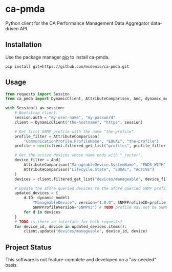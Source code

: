 ca-pmda
=======

Python client for the CA Performance Management Data Aggregator data-driven API.

Installation
------------

Use the package manager [pip](https://pip.pypa.io/en/stable/) to install
ca-pmda.

```
pip install git+https://github.com/mcdenis/ca-pmda.git
```

Usage
-----

```py
from requests import Session
from ca_pmda import DynamicClient, AttributeComparison, And, dynamic_model

with Session() as session:
    # Bootstrap client.
    session.auth = "my-user-name", "my-password"
    client = DynamicClient("the-hostname", "https", session)

    # Get first SNMP profile with the name "the-profile".
    profile_filter = AttributeComparison(
        "CommunicationProfile.ProfileName", "EQUAL", "the-profile")
    profile = next(client.filtered_get_list("profiles", profile_filter))

    # Get the active devices whose name ends with "_router".
    device_filter = And(
        AttributeComparison("ManageableDevice.SystemName", "ENDS_WITH", "_router"),
        AttributeComparison("Lifecycle.State", "EQUAL", "ACTIVE")
    )
    devices = client.filtered_get_list("devices/manageable", device_filter)

    # Update the afore queried devices to the afore queried SNMP profile.
    updated_devices = {
        d.ID: dynamic_model(
            "ManageableDevice", version="1.0.0", SNMPProfileID=profile.ID,
            SNMPProfileVersion="SNMPV3") # TODO profile may not be SNMPV3
        for d in devices
    }
    # TODO is there an interface for bulk requests?
    for device_id, device in updated_devices.items():
        client.update("devices/manageable", device_id, device)

```

Project Status
--------------

This software is not feature-complete and developed on a "as-needed" basis.